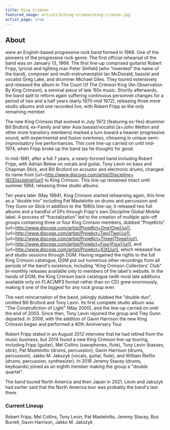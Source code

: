 ```yaml
---
title: King Crimson
featured_image: artists/k/king-crimson/king-crimson.jpg
artist_page: true
---
```

## About

were an English-based progressive rock band formed in 1968. One of the pioneers of the progressive rock genre. The first official rehearsal of the band was on January 13, 1969. The first line-up comprised guitarist Robert Fripp, lyricist and lighting man Peter Sinfield (who “invented” the name of the band), composer and multi-instrumentalist Ian McDonald, bassist and vocalist Greg Lake, and drummer Michael Giles. They toured extensively and released the album In The Court Of The Crimson King (An Observation By King Crimson), a seminal piece of late ’60s music. Shortly afterwards, the band split to reform again suffering continuous personnel changes for a period of two and a half years (early 1970-mid 1972), releasing three more studio albums and one recorded live, with Robert Fripp as the only remaining member.

The new King Crimson that evolved in July 1972 (featuring ex-Yes] drummer Bill Bruford, ex-Family and later Asia bassist/vocalist [a=John Wetton and other more transitory members) marked a turn toward a heavier progressive sound, with experimental and fusion overtones, climaxing in unique semi-improvisatory live performances. This core line-up carried on until mid-1974, when Fripp broke up the band (as he thought) for good.

In mid-1981, after a full 7 years, a newly-formed band including Robert Fripp, with Adrian Belew on vocals and guitar, Tony Levin on bass and Chapman Stick, and Bill Bruford on acoustic and electronic drums, changed its name from [url=http://www.discogs.com/artist/Discipline+(6)]Discipline[/url] to King Crimson. This line-up remained intact until summer 1984, releasing three studio albums.

Ten years later (May 1994), King Crimson started rehearsing again, this time as a "double trio" including Pat Mastelotto on drums and percussion and Trey Gunn on Stick in addition to the 1980s line-up; it released two full albums and a handful of EPs through Fripp's own Discipline Global Mobile label. A process of “fractalization” led to the creation of multiple spin-off groups containing three or four King Crimson members, dubbed "ProjeKcts" [url=http://www.discogs.com/artist/ProjeKct+One]One[/url], [url=http://www.discogs.com/artist/Projekct+Two]Two[/url], [url=http://www.discogs.com/artist/ProjeKct+Three]Three[/url], [url=http://www.discogs.com/artist/Projekct+Four]Four[/url], and [url=http://www.discogs.com/artist/Projekct+X]X[/url], which released live and studio sessions through DGM. Having regained the rights to the full King Crimson catalogue, DGM put out numerous other recordings from all periods of the band's existence, including "King Crimson Collectors' Club" bi-monthly releases available only to members of the label's website. In the hands of DGM, the King Crimson back catalogue (with most late additions available only on FLAC/MP3 format rather than on CD) grew enormously, making it one of the biggest for any rock group ever.

The next reincarnation of the band, jokingly dubbed the "double duo", omitted Bill Bruford and Tony Levin. Its first complete studio album was “The ConstruKction of Light” (May 2000), and the line-up carried on until the end of 2003. Since then, Tony Levin rejoined the group and Trey Gunn departed. In 2008, with the addition of Gavin Harrison the new King Crimson began and performed a 40th Anniversary Tour.

Robert Fripp stated in an August 2012 interview that he had retired from the music business, but 2014 found a new King Crimson line-up touring, including Fripp (guitar), Mel Collins (saxophones, flute), Tony Levin (basses, stick), Pat Mastelotto (drums, percussion), Gavin Harrison (drums, percussion), Jakko M. Jakszyk (vocals, guitar, flute), and William Rieflin (drums, percussion, synthesizer). In 2016 Jeremy Stacey (drums, keyboards) joined as an eighth member making the group a "double quartet".

The band toured North America and then Japan in 2021. Levin and Jakszyk had earlier said that the North America tour was probably the band's last there.

### Current Lineup

Robert Fripp, Mel Collins, Tony Levin, Pat Mastelotto, Jeremy Stacey, Boz Burrell, Gavin Harrison, Jakko M. Jakszyk

